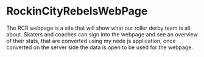 # RockinCityRebelsWebPage
The RCR webpage is a site that will show what our roller derby team is all about. Skaters and coaches can sign into the webpage and see an overview of their stats, that are converted using my node js application, once converted on the server side the data is open to be used for the webpage.
